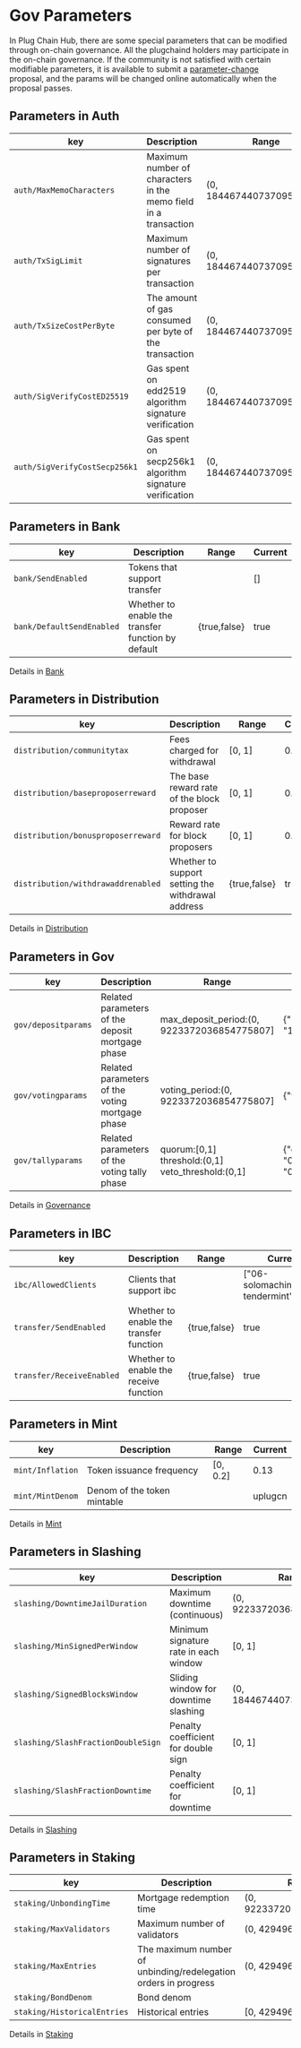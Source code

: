 # Gov Parameters

In Plug Chain Hub, there are some special parameters that can be modified through on-chain governance.
All the plugchaind holders may participate in the on-chain governance. If the community is not satisfied with certain modifiable parameters, it is available to submit a [parameter-change](../features/governance.md#usage-scenario-of-parameter-change) proposal, and the params will be changed online automatically when the proposal passes.

## Parameters in Auth

| key                           | Description                                                     | Range                     | Current |
| ----------------------------- | --------------------------------------------------------------- | ------------------------- | ------- |
| `auth/MaxMemoCharacters`      | Maximum number of characters in the memo field in a transaction | (0, 18446744073709551615] | 256     |
| `auth/TxSigLimit`             | Maximum number of signatures per transaction                    | (0, 18446744073709551615] | 7       |
| `auth/TxSizeCostPerByte`      | The amount of gas consumed per byte of the transaction          | (0, 18446744073709551615] | 10      |
| `auth/SigVerifyCostED25519`   | Gas spent on edd2519 algorithm signature verification           | (0, 18446744073709551615] | 590     |
| `auth/SigVerifyCostSecp256k1` | Gas spent on secp256k1 algorithm signature verification         | (0, 18446744073709551615] | 1000    |

## Parameters in Bank

| key                       | Description                                        | Range        | Current |
| ------------------------- | -------------------------------------------------- | ------------ | ------- |
| `bank/SendEnabled`        | Tokens that support transfer                       |              | []      |
| `bank/DefaultSendEnabled` | Whether to enable the transfer function by default | {true,false} | true    |

Details in [Bank](../features/bank.md)

## Parameters in Distribution

| key                                | Description                                       | Range        | Current |
| ---------------------------------- | ------------------------------------------------- | ------------ | ------- |
| `distribution/communitytax`        | Fees charged for withdrawal                       | [0, 1]       | 0.02    |
| `distribution/baseproposerreward`  | The base reward rate of the block proposer        | [0, 1]       | 0.01    |
| `distribution/bonusproposerreward` | Reward rate for block proposers                   | [0, 1]       | 0.04    |
| `distribution/withdrawaddrenabled` | Whether to support setting the withdrawal address | {true,false} | true    |

Details in [Distribution](../features/distribution.md)

## Parameters in Gov

| key                 | Description                                      | Range                                                    | Current                                                                                                        |
| ------------------- | ------------------------------------------------ | -------------------------------------------------------- | -------------------------------------------------------------------------------------------------------------- |
| `gov/depositparams` | Related parameters of the deposit mortgage phase | max_deposit_period:(0, 9223372036854775807]              | {"min_deposit": [{"denom": "uplugcn", "amount": "10000000"}], "max_deposit_period": "604800s" }                 |
| `gov/votingparams`  | Related parameters of the voting mortgage phase  | voting_period:(0, 9223372036854775807]                   | {"voting_period": "1209600s"}                                                                                   |
| `gov/tallyparams`   | Related parameters of the voting tally phase     | quorum:[0,1]<br>threshold:(0,1]<br/>veto_threshold:(0,1] | {"quorum":"0.334000000000000000","threshold": "0.500000000000000000","veto_threshold": "0.334000000000000000"} |

Details in [Governance](../features/governance.md)

## Parameters in IBC

| key                       | Description                             | Range        | Current                            |
| ------------------------- | --------------------------------------- | ------------ | ---------------------------------- |
| `ibc/AllowedClients`      | Clients that support ibc                |              | ["06-solomachine","07-tendermint"] |
| `transfer/SendEnabled`    | Whether to enable the transfer function | {true,false} | true                              |
| `transfer/ReceiveEnabled` | Whether to enable the receive function  | {true,false} | true                              |

## Parameters in Mint

| key              | Description                 | Range    | Current |
| ---------------- | --------------------------- | -------- | ------- |
| `mint/Inflation` | Token issuance frequency    | [0, 0.2] | 0.13    |
| `mint/MintDenom` | Denom of the token mintable |          | uplugcn   |

Details in [Mint](../features/mint.md)


## Parameters in Slashing

| key                                | Description                           | Range                     | Current |
| ---------------------------------- | ------------------------------------- | ------------------------- | ------- |
| `slashing/DowntimeJailDuration`    | Maximum downtime  (continuous)        | (0, 9223372036854775807]  | 600s   |
| `slashing/MinSignedPerWindow`      | Minimum signature rate in each window | [0, 1]                    | 0.5     |
| `slashing/SignedBlocksWindow`      | Sliding window for downtime slashing  | (0, 18446744073709551615] | 100   |
| `slashing/SlashFractionDoubleSign` | Penalty coefficient for double sign   | [0, 1]                    | 0.05    |
| `slashing/SlashFractionDowntime`   | Penalty coefficient for downtime      | [0, 1]                    | 0.01 |

Details in [Slashing](../features/slashing.md)

## Parameters in Staking

| key                         | Description                                                     | Range                    | Current  |
| --------------------------- | --------------------------------------------------------------- | ------------------------ | -------- |
| `staking/UnbondingTime`     | Mortgage redemption time                                        | (0, 9223372036854775807] | 1814400s |
| `staking/MaxValidators`     | Maximum number of validators                                    | (0, 4294967295]          | 100      |
| `staking/MaxEntries`        | The maximum number of unbinding/redelegation orders in progress | (0, 4294967295]          | 7        |
| `staking/BondDenom`         | Bond denom                                                      |                          | uplugcn    |
| `staking/HistoricalEntries` | Historical entries                                              | [0, 4294967295]          | 10000    |

Details in [Staking](../features/staking.md)
